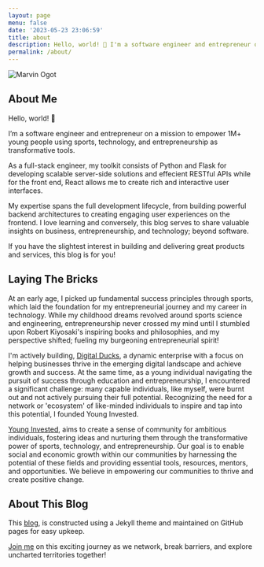 ```yaml
---
layout: page
menu: false
date: '2023-05-23 23:06:59'
title: about
description: Hello, world! 👋 I'm a software engineer and entrepreneur on a mission to empower 1M+ young people using sports, technology, and entrepreneurship.
permalink: /about/
---
```

<img class="img" src="/assets/img/uploads/#" alt="Marvin Ogot">

## About Me 

Hello, world! 👋 

I’m a software engineer and entrepreneur on a mission to empower 1M+ young people using sports, technology, and entrepreneurship as transformative tools.

As a full-stack engineer, my toolkit consists of Python and Flask for developing scalable server-side solutions and effecient RESTful APIs while for the front end, React allows me to create rich and interactive user interfaces.

My expertise spans the full development lifecycle, from building powerful backend architectures to creating engaging user experiences on the frontend.
I love learning and conversely, this blog serves to share valuable insights on business, entrepreneurship, and technology; beyond software.

If you have the slightest interest in building and delivering great products and services, this blog is for you! 

## Laying The Bricks

At an early age, I picked up fundamental success principles through sports, which laid the foundation for my entrepreneurial journey and my career in technology. While my childhood dreams revolved around sports science and engineering, entrepreneurship never crossed my mind until I stumbled upon Robert Kiyosaki's inspiring books and philosophies, and my perspective shifted; fueling my burgeoning entrepreneurial spirit!

I'm actively building, [Digital Ducks](https://www.digitalducks.co.ke), a dynamic enterprise with a focus on helping businesses thrive in the emerging digital landscape and achieve growth and success. At the same time, as a young individual navigating the pursuit of success through education and entrepreneurship, I encountered a significant challenge: many capable individuals, like myself, were burnt out and not actively pursuing their full potential. Recognizing the need for a network or 'ecosystem' of like-minded individuals to inspire and tap into this potential, I founded Young Invested.

[Young Invested](https://www.younginvested.org), aims to create a sense of community for ambitious individuals, fostering ideas and nurturing them through the transformative power of sports, technology, and entrepreneurship. Our goal is to enable social and economic growth within our communities by harnessing the potential of these fields and providing essential tools, resources, mentors, and opportunities. We believe in empowering our communities to thrive and create positive change.

## About This Blog

This [blog](/), is constructed using a Jekyll theme and maintained on GitHub pages for easy upkeep.

[Join me](/contact) on this exciting journey as we network, break barriers, and explore uncharted territories together!



